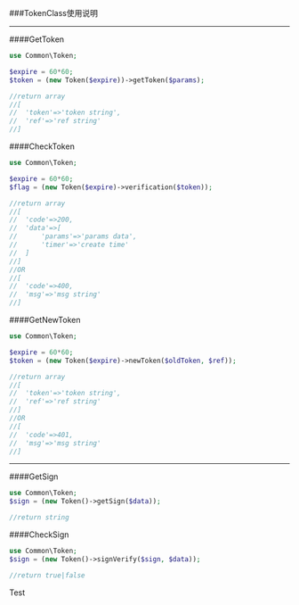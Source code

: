 ###TokenClass使用说明

-------------

####GetToken
```php
use Common\Token;

$expire = 60*60;
$token = (new Token($expire))->getToken($params);

//return array
//[
//	'token'=>'token string', 
//	'ref'=>'ref string'
//]
```


####CheckToken
```php
use Common\Token;

$expire = 60*60;
$flag = (new Token($expire)->verification($token));

//return array
//[
//	'code'=>200,
//	'data'=>[
//		'params'=>'params data', 
//		'timer'=>'create time'
//	]
//]
//OR
//[
//	'code'=>400,
//	'msg'=>'msg string'
//]
```

####GetNewToken
```php
use Common\Token;

$expire = 60*60;
$token = (new Token($expire)->newToken($oldToken, $ref));

//return array
//[
//	'token'=>'token string', 
//	'ref'=>'ref string'
//]
//OR
//[
//	'code'=>401,
//	'msg'=>'msg string'
//]
```

------
####GetSign
```php
use Common\Token;
$sign = (new Token()->getSign($data));

//return string
```

####CheckSign
```php
use Common\Token;
$sign = (new Token()->signVerify($sign, $data));

//return true|false
```

Test




